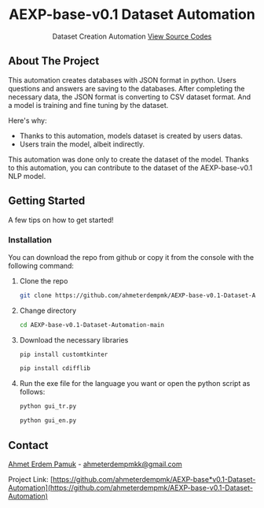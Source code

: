 <a id="readme-top"></a>

<div align="center">
  <h1 align="center">AEXP-base-v0.1 Dataset Automation</h1>

  <p align="center">
    Dataset Creation Automation
    <a href="https://github.com/ahmeterdempmk/AEXP-base-v0.1-Dataset-Automation">View Source Codes</a>
  </p>
</div>


## About The Project

This automation creates databases with JSON format in python. Users questions and answers are saving to the databases. After completing the necessary data, the JSON format is converting to CSV dataset format. And a model is training and fine tuning by the dataset.

Here's why:
* Thanks to this automation, models dataset is created by users datas.
* Users train the model, albeit indirectly.

This automation was done only to create the dataset of the model. Thanks to this automation, you can contribute to the dataset of the AEXP-base-v0.1 NLP model.

## Getting Started

A few tips on how to get started!

### Installation

You can download the repo from github or copy it from the console with the following command:

1. Clone the repo
   ```sh
   git clone https://github.com/ahmeterdempmk/AEXP-base-v0.1-Dataset-Automation/.git
   ```
2. Change directory
   ```sh
   cd AEXP-base-v0.1-Dataset-Automation-main
   ```
3. Download the necessary libraries
   ```sh
   pip install customtkinter
   ```
   ```sh
   pip install cdifflib
   ```
4. Run the exe file for the language you want or open the python script as follows:
   ```sh
   python gui_tr.py
   ```
   ```sh
   python gui_en.py
   ```

## Contact

[Ahmet Erdem Pamuk](https://linkedin.com/in/ahmet-erdem-pamuk) - ahmeterdempmkk@gmail.com

Project Link: [https://github.com/ahmeterdempmk/AEXP-base*v0.1-Dataset-Automation](https://github.com/ahmeterdempmk/AEXP-base-v0.1-Dataset-Automation)
